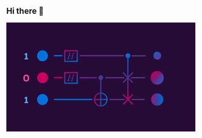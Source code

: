 ## Hi there 👋

<img src="https://github.com/elijah-olejnik/elijah-olejnik/blob/main/1_cno1u_GOb2lAuTMmG-e14g.gif">

<!--
**elijah-olejnik/elijah-olejnik** is a ✨ _special_ ✨ repository because its `README.md` (this file) appears on your GitHub profile.

Here are some ideas to get you started:

- 🔭 I’m currently working on ...
- 🌱 I’m currently learning ...
- 👯 I’m looking to collaborate on ...
- 🤔 I’m looking for help with ...
- 💬 Ask me about ...
- 📫 How to reach me: ...
- 😄 Pronouns: ...
- ⚡ Fun fact: ...
-->
